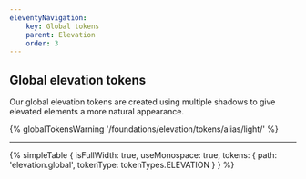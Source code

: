 ```yaml
---
eleventyNavigation:
    key: Global tokens
    parent: Elevation
    order: 3
---
```


## Global elevation tokens
Our global elevation tokens are created using multiple shadows to give elevated elements a more natural appearance.

{% globalTokensWarning '/foundations/elevation/tokens/alias/light/' %}

---

{% simpleTable {
    isFullWidth: true,
    useMonospace: true,
    tokens: {
        path: 'elevation.global',
        tokenType: tokenTypes.ELEVATION
    }
} %}
